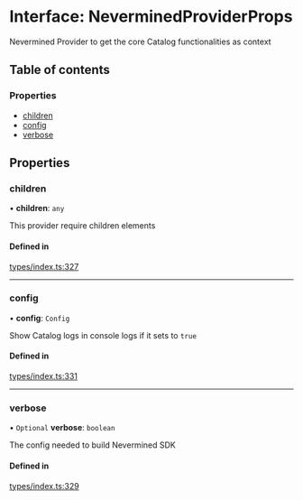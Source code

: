 # Interface: NeverminedProviderProps

Nevermined Provider to get the core Catalog functionalities as context

## Table of contents

### Properties

- [children](NeverminedProviderProps.md#children)
- [config](NeverminedProviderProps.md#config)
- [verbose](NeverminedProviderProps.md#verbose)

## Properties

### children

• **children**: `any`

This provider require children elements

#### Defined in

[types/index.ts:327](https://github.com/nevermined-io/components-catalog/blob/543eee8/lib/src/types/index.ts#L327)

___

### config

• **config**: `Config`

Show Catalog logs in console logs if it sets to `true`

#### Defined in

[types/index.ts:331](https://github.com/nevermined-io/components-catalog/blob/543eee8/lib/src/types/index.ts#L331)

___

### verbose

• `Optional` **verbose**: `boolean`

The config needed to build Nevermined SDK

#### Defined in

[types/index.ts:329](https://github.com/nevermined-io/components-catalog/blob/543eee8/lib/src/types/index.ts#L329)
